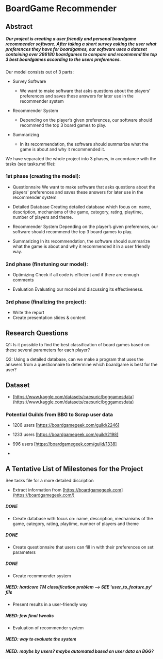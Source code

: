 # BoardGame Recommender

## Abstract
##### Our project is creating a user friendly and personal boardgame recommender software. After taking a short survey asking the user what preferences they have for boardgames, our software uses a dataset containing over 286180 boardgames to compare and recommend the top 3 best boardgames according to the users preferences. 

Our model consists out of 3 parts:

- Survey Software 	
	- We want to make software that asks questions about the players' preferences and saves these answers for later use in the recommender system
 
- Recommender System
	- Depending on the player’s given preferences, our software should recommend the top 3 board games to play.
	
- Summarizing
	- In its recommendation, the software should summarize what the game is about and why it recommended it.


We have separated the whole project into 3 phases, in accordance with the tasks (see tasks.md file):

### 1st phase (creating the model):
- Questionnaire	
We want to make software that asks questions about the players' preferences and saves these answers for later use in the recommender system
 
- Detailed Database
Creating detailed database which focus on: name, description, mechanisms of the game, category, rating, playtime, number of players and theme.

- Recommender System
Depending on the player’s given preferences, our software should recommend the top 3 board games to play.

- Summarizing
In its recommendation, the software should summarize what the game is about and why it recommended it in a user friendly way.


### 2nd phase (finetuning our model):
- Optimizing
Check if all code is efficient and if there are enough comments 

- Evaluation
Evaluating our model and discussing its effectiveness. 


### 3rd phase (finalizing the project):
- Write the report 
- Create presentation slides & content


## Research Questions

Q1: Is it possible to find the best classification of board games based on these several parameters for each player?

Q2: Using a detailed database, can we make a program that uses the answers from a questionnaire to determine which boardgame is best for the user? 


## Dataset

-  [https://www.kaggle.com/datasets/caesuric/bgggamesdata](https://www.kaggle.com/datasets/caesuric/bgggamesdata)


### Potential Guilds from BBG to Scrap user data

- 1206 users [https://boardgamegeek.com/guild/2246]

- 1233 users [https://boardgamegeek.com/guild/2198]

- 996 users [https://boardgamegeek.com/guild/1338]
- 

## A Tentative List of Milestones for the Project
See tasks file for a more detailed discription

- Extract information from [https://boardgamegeek.com](https://boardgamegeek.com/)
##### DONE

- Create database with focus on: name, description, mechanisms of the game, category, rating, playtime, number of players and theme
##### DONE

- Create questionnaire that users can fill in with their preferences on set parameters
##### DONE

- Create recommender system
##### NEED: hardcore TM classification problem --> SEE 'user_to_feature.py' file

- Present results in a user-friendly way
##### NEED: few final tweaks

- Evaluation of recommender system
##### NEED: way to evaluate the system
##### NEED: maybe by users? maybe automated based on user data on BGG?
